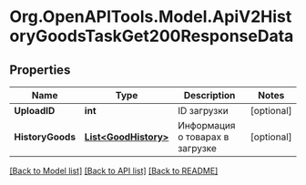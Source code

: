 # Org.OpenAPITools.Model.ApiV2HistoryGoodsTaskGet200ResponseData

## Properties

Name | Type | Description | Notes
------------ | ------------- | ------------- | -------------
**UploadID** | **int** | ID загрузки | [optional] 
**HistoryGoods** | [**List&lt;GoodHistory&gt;**](GoodHistory.md) | Информация о товарах в загрузке | [optional] 

[[Back to Model list]](../README.md#documentation-for-models) [[Back to API list]](../README.md#documentation-for-api-endpoints) [[Back to README]](../README.md)

